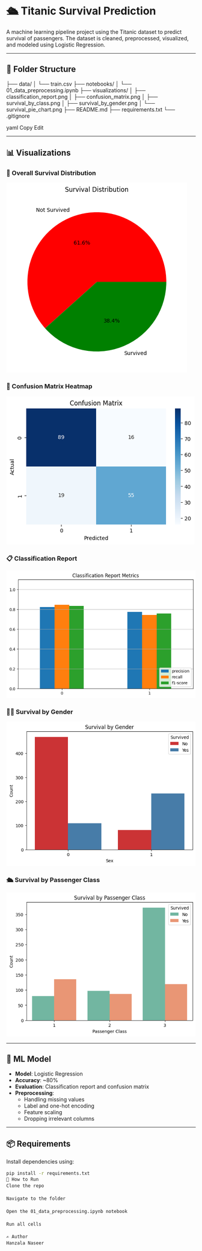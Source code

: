 # 🛳 Titanic Survival Prediction

A machine learning pipeline project using the Titanic dataset to predict survival of passengers. The dataset is cleaned, preprocessed, visualized, and modeled using Logistic Regression.

---

## 📁 Folder Structure

├── data/
│ └── train.csv
├── notebooks/
│ └── 01_data_preprocessing.ipynb
├── visualizations/
│ ├── classification_report.png
│ ├── confusion_matrix.png
│ ├── survival_by_class.png
│ ├── survival_by_gender.png
│ └── survival_pie_chart.png
├── README.md
├── requirements.txt
└── .gitignore

yaml
Copy
Edit

---

## 📊 Visualizations

### 🎯 Overall Survival Distribution

![Survival Pie Chart](visualizations/survival_pie_chart.png)

### 🧮 Confusion Matrix Heatmap

![Confusion Matrix](visualizations/confusion_matrix.png)

### 📋 Classification Report

![Classification Report](visualizations/classification_report_metrics.png)

### 👩‍🚢 Survival by Gender

![Survival by Gender](visualizations/survival_by_gender.png)

### 🛳 Survival by Passenger Class

![Survival by Class](visualizations/survival_by_class.png)

---

## 🧠 ML Model

- **Model**: Logistic Regression
- **Accuracy**: ~80%
- **Evaluation**: Classification report and confusion matrix
- **Preprocessing**:
  - Handling missing values
  - Label and one-hot encoding
  - Feature scaling
  - Dropping irrelevant columns

---

## 📦 Requirements

Install dependencies using:

```bash
pip install -r requirements.txt
🔧 How to Run
Clone the repo

Navigate to the folder

Open the 01_data_preprocessing.ipynb notebook

Run all cells

✍️ Author
Hanzala Naseer
```
